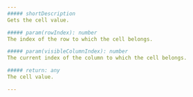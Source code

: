 ```yaml
---
##### shortDescription
Gets the cell value.

##### param(rowIndex): number
The index of the row to which the cell belongs.

##### param(visibleColumnIndex): number
The current index of the column to which the cell belongs.

##### return: any
The cell value.

---
```

